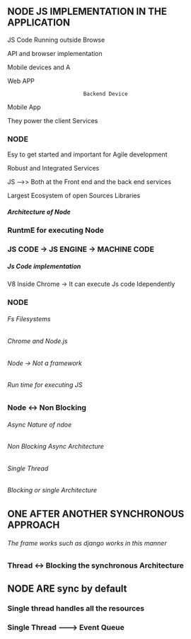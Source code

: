 ## NODE JS IMPLEMENTATION IN THE APPLICATION


JS Code Running outside Browse


API and browser implementation 

Mobile devices and A


Web APP

                            Backend Device
                   
Mobile App


They power the client Services

### NODE 

Esy to get started and important for Agile development 


Robust and Integrated Services 



JS -->> Both at the Front end and the back end services 

Largest Ecosystem of open Sources Libraries 


##### Architecture of Node 
### RuntmE for executing Node 
###  JS CODE -> JS ENGINE -> MACHINE CODE

##### Js Code implementation



V8 Inside Chrome -> 
It can execute Js code Idependently

### NODE 
###### Fs Filesystems
###### Chrome and Node.js

###### Node -> Not a framework
###### Run time for executing JS

### Node <-> Non Blocking
###### Async Nature of ndoe 
###### Non Blocking Async Architecture 

###### Single Thread 
###### Blocking or single Architecture


## ONE AFTER ANOTHER SYNCHRONOUS APPROACH
###### The frame works such as django works in this manner


### Thread <-> Blocking the  synchronous Architecture


## NODE ARE sync by default 
### Single thread  handles all the resources

### Single Thread ---> Event Queue